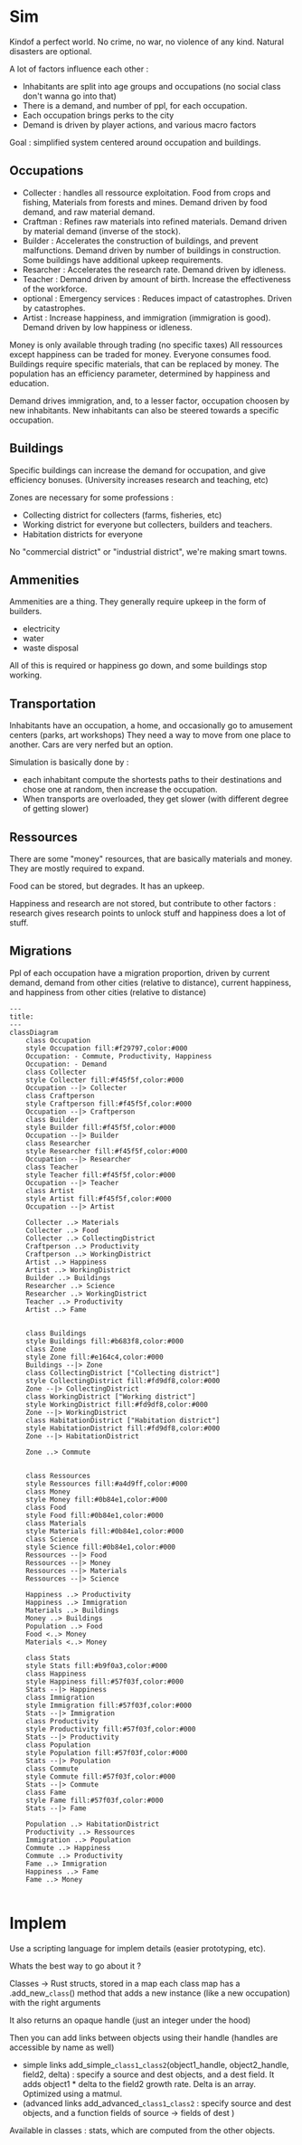 # Sim 
Kindof a perfect world. No crime, no war, no violence of any kind. Natural disasters are optional. 

A lot of factors influence each other :
- Inhabitants are split into age groups and occupations (no social class don't wanna go into that)
- There is a demand, and number of ppl, for each occupation. 
- Each occupation brings perks to the city
- Demand is driven by player actions, and various macro factors

Goal : simplified system centered around occupation and buildings.

## Occupations 
- Collecter : handles all ressource exploitation. Food from crops and fishing, Materials from forests and mines. Demand driven by food demand, and raw material demand.
- Craftman : Refines raw materials into refined materials. Demand driven by material demand (inverse of the stock).
- Builder : Accelerates the construction of buildings, and prevent malfunctions. Demand driven by number of buildings in construction. Some buildings have additional upkeep requirements.
- Resarcher : Accelerates the research rate. Demand driven by idleness. 
- Teacher : Demand driven by amount of birth. Increase the effectiveness of the workforce. 
- optional : Emergency services : Reduces impact of catastrophes. Driven by catastrophes. 
- Artist : Increase happiness, and immigration (immigration is good). Demand driven by low happiness or idleness.


Money is only available through trading (no specific taxes)
All ressources except happiness can be traded for money.
Everyone consumes food. Buildings require specific materials, that can be replaced by money. 
The population has an efficiency parameter, determined by happiness and education. 


Demand drives immigration, and, to a lesser factor, occupation choosen by new inhabitants. 
New inhabitants can also be steered towards a specific occupation.

## Buildings
Specific buildings can increase the demand for occupation, and give efficiency bonuses. (University increases research and teaching, etc)

Zones are necessary for some professions : 
- Collecting district for collecters (farms, fisheries, etc)
- Working district for everyone but collecters, builders and teachers.
- Habitation districts for everyone

No "commercial district" or "industrial district", we're making smart towns.

## Ammenities
Ammenities are a thing. They generally require upkeep in the form of builders. 
- electricity 
- water
- waste disposal

All of this is required or happiness go down, and some buildings stop working. 

## Transportation
Inhabitants have an occupation, a home, and occasionally go to amusement centers (parks, art workshops)
They need a way to move from one place to another. Cars are very nerfed but an option.

Simulation is basically done by : 
- each inhabitant compute the shortests paths to their destinations and chose one at random, then increase the occupation.
- When transports are overloaded, they get slower (with different degree of getting slower)

## Ressources
There are some "money" resources, that are basically materials and money. They are mostly required to expand.

Food can be stored, but degrades. It has an upkeep. 

Happiness and research are not stored, but contribute to other factors : research gives research points to unlock stuff
and happiness does a lot of stuff. 

## Migrations 
Ppl of each occupation have a migration proportion, driven by current demand, demand from other cities (relative to distance), current happiness, and happiness from other cities (relative to distance)



```mermaid
---
title: 
---
classDiagram
    class Occupation
    style Occupation fill:#f29797,color:#000
    Occupation: - Commute, Productivity, Happiness
    Occupation: - Demand
    class Collecter
    style Collecter fill:#f45f5f,color:#000
    Occupation --|> Collecter
    class Craftperson
    style Craftperson fill:#f45f5f,color:#000
    Occupation --|> Craftperson
    class Builder
    style Builder fill:#f45f5f,color:#000
    Occupation --|> Builder
    class Researcher
    style Researcher fill:#f45f5f,color:#000
    Occupation --|> Researcher
    class Teacher
    style Teacher fill:#f45f5f,color:#000
    Occupation --|> Teacher
    class Artist
    style Artist fill:#f45f5f,color:#000
    Occupation --|> Artist

    Collecter ..> Materials
    Collecter ..> Food
    Collecter ..> CollectingDistrict
    Craftperson ..> Productivity
    Craftperson ..> WorkingDistrict
    Artist ..> Happiness
    Artist ..> WorkingDistrict
    Builder ..> Buildings
    Researcher ..> Science
    Researcher ..> WorkingDistrict
    Teacher ..> Productivity
    Artist ..> Fame


    class Buildings
    style Buildings fill:#b683f8,color:#000
    class Zone
    style Zone fill:#e164c4,color:#000
    Buildings --|> Zone
    class CollectingDistrict ["Collecting district"]
    style CollectingDistrict fill:#fd9df8,color:#000
    Zone --|> CollectingDistrict
    class WorkingDistrict ["Working district"]
    style WorkingDistrict fill:#fd9df8,color:#000
    Zone --|> WorkingDistrict
    class HabitationDistrict ["Habitation district"]
    style HabitationDistrict fill:#fd9df8,color:#000
    Zone --|> HabitationDistrict

    Zone ..> Commute

    
    class Ressources
    style Ressources fill:#a4d9ff,color:#000
    class Money
    style Money fill:#0b84e1,color:#000
    class Food
    style Food fill:#0b84e1,color:#000
    class Materials
    style Materials fill:#0b84e1,color:#000
    class Science
    style Science fill:#0b84e1,color:#000
    Ressources --|> Food
    Ressources --|> Money
    Ressources --|> Materials
    Ressources --|> Science

    Happiness ..> Productivity
    Happiness ..> Immigration
    Materials ..> Buildings
    Money ..> Buildings
    Population ..> Food
    Food <..> Money
    Materials <..> Money

    class Stats
    style Stats fill:#b9f0a3,color:#000
    class Happiness
    style Happiness fill:#57f03f,color:#000
    Stats --|> Happiness
    class Immigration 
    style Immigration fill:#57f03f,color:#000
    Stats --|> Immigration
    class Productivity 
    style Productivity fill:#57f03f,color:#000
    Stats --|> Productivity
    class Population 
    style Population fill:#57f03f,color:#000
    Stats --|> Population
    class Commute 
    style Commute fill:#57f03f,color:#000
    Stats --|> Commute
    class Fame
    style Fame fill:#57f03f,color:#000
    Stats --|> Fame

    Population ..> HabitationDistrict
    Productivity ..> Ressources
    Immigration ..> Population
    Commute ..> Happiness
    Commute ..> Productivity
    Fame ..> Immigration
    Happiness ..> Fame
    Fame ..> Money


```

# Implem
Use a scripting language for implem details (easier prototyping, etc).

Whats the best way to go about it ? 

Classes -> Rust structs, stored in a map
each class map has a .add_new_`class`() method that adds a new instance (like a new occupation) with the right arguments

It also returns an opaque handle (just an integer under the hood)

Then you can add links between objects using their handle (handles are accessible by name as well)
- simple links add_simple_`class1`_`class2`(object1_handle, object2_handle, field2, delta) : specify a source and dest objects, and a dest field. It adds object1 * delta to the field2 growth rate. Delta is an array. Optimized using a matmul.
- (advanced links add_advanced_`class1`_`class2` : specify source and dest objects, and a function fields of source -> fields of dest )


Available in classes : stats, which are computed from the other objects.
